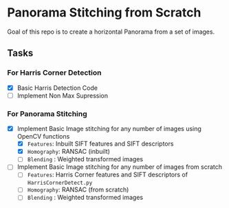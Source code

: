 # Panorama Stitching from Scratch

Goal of this repo is to create a horizontal Panorama from a set of images. 

## Tasks

### For Harris Corner Detection

- [X] Basic Harris Detection Code
- [ ] Implement Non Max Supression 

### For Panorama Stitching

- [x] Implement Basic Image stitching for any number of images using OpenCV functions
  - [x] `Features`: Inbuilt SIFT features and SIFT descriptors 
  - [x] `Homography`: RANSAC (inbuilt)
  - [ ] `Blending` : Weighted transformed images
  
- [ ] Implement Basic Image stitching for any number of images from scratch
  - [ ] `Features`: Harris Corner features and SIFT descriptors of `HarrisCornerDetect.py`
  - [ ] `Homography`: RANSAC (from scratch)
  - [ ] `Blending` : Weighted transformed images
